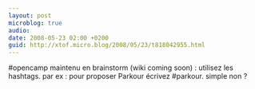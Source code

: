 ```yaml
---
layout: post
microblog: true
audio: 
date: 2008-05-23 02:00 +0200
guid: http://xtof.micro.blog/2008/05/23/t818042955.html
---
```

#opencamp maintenu en brainstorm (wiki coming soon) : utilisez les hashtags. par ex : pour proposer Parkour écrivez #parkour. simple non ?
